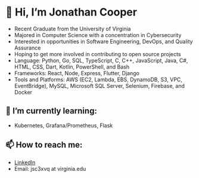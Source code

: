 # 👋 Hi, I’m Jonathan Cooper
- Recent Graduate from the University of Virginia
- Majored in Computer Science with a concentration in Cybersecurity
- Interested in opportunities in Software Engineering, DevOps, and Quality Assurance
- Hoping to get more involved in contributing to open source projects
- Language: Python, Go, SQL, TypeScript, C, C++, JavaScript, Java, C#, HTML, CSS, Dart, Kotlin, PowerShell, and Bash
- Frameworks: React, Node, Express, Flutter, Django
- Tools and Platforms: AWS (EC2, Lambda, EBS, DynamoDB, S3, VPC, EventBridge), MySQL, Microsoft SQL Server, Selenium, Firebase, and Docker

## 🌱 I’m currently learning:
- Kubernetes, Grafana/Prometheus, Flask
## 📫 How to reach me:
- [LinkedIn](https://www.linkedin.com/in/jonathan-sch-cooper)
- Email: jsc3xvq at virginia.edu



<!---
csj606/csj606 is a ✨ special ✨ repository because its `README.md` (this file) appears on your GitHub profile.
You can click the Preview link to take a look at your changes.
--->
